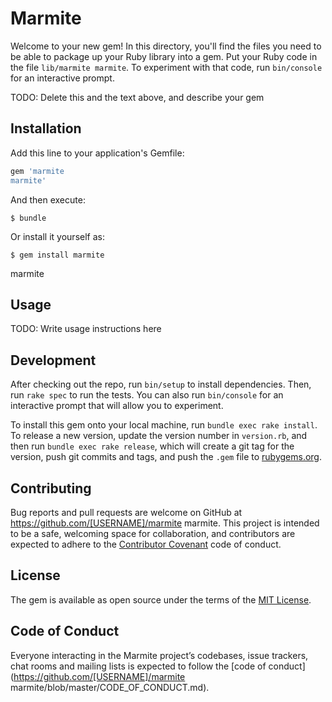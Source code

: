 # Marmite

Welcome to your new gem! In this directory, you'll find the files you need to be able to package up your Ruby library into a gem. Put your Ruby code in the file `lib/marmite
marmite`. To experiment with that code, run `bin/console` for an interactive prompt.

TODO: Delete this and the text above, and describe your gem

## Installation

Add this line to your application's Gemfile:

```ruby
gem 'marmite
marmite'
```

And then execute:

    $ bundle

Or install it yourself as:

    $ gem install marmite
marmite

## Usage

TODO: Write usage instructions here

## Development

After checking out the repo, run `bin/setup` to install dependencies. Then, run `rake spec` to run the tests. You can also run `bin/console` for an interactive prompt that will allow you to experiment.

To install this gem onto your local machine, run `bundle exec rake install`. To release a new version, update the version number in `version.rb`, and then run `bundle exec rake release`, which will create a git tag for the version, push git commits and tags, and push the `.gem` file to [rubygems.org](https://rubygems.org).

## Contributing

Bug reports and pull requests are welcome on GitHub at https://github.com/[USERNAME]/marmite
marmite. This project is intended to be a safe, welcoming space for collaboration, and contributors are expected to adhere to the [Contributor Covenant](http://contributor-covenant.org) code of conduct.

## License

The gem is available as open source under the terms of the [MIT License](http://opensource.org/licenses/MIT).

## Code of Conduct

Everyone interacting in the Marmite project’s codebases, issue trackers, chat rooms and mailing lists is expected to follow the [code of conduct](https://github.com/[USERNAME]/marmite
marmite/blob/master/CODE_OF_CONDUCT.md).
